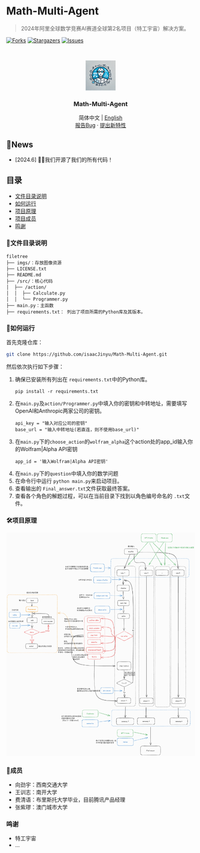 

# Math-Multi-Agent

> 2024年阿里全球数学竞赛AI赛道全球第2名项目（特工宇宙）解决方案。

<!-- PROJECT SHIELDS -->
<!-- [![Contributors][contributors-shield]][contributors-url] -->
[![Forks][forks-shield]][forks-url]
[![Stargazers][stars-shield]][stars-url]
[![Issues][issues-shield]][issues-url]
<!-- [![MIT License][license-shield]][license-url] -->


<!-- PROJECT LOGO -->
<br />

<p align="center">
  <a href="https://github.com/isaacJinyu/Math-Multi-Agent">
    <img src="./imgs/logo.webp" alt="Logo" width="80" height="80">
  </a>

  <h3 align="center">Math-Multi-Agent</h3>
  <p align="center">
    简体中文 | <a href="./readme_en.md" >English</a>
    <br />
    <a href="https://github.com/isaacJinyu/Math-Multi-Agent/issues">报告Bug</a>
    ·
    <a href="https://github.com/isaacJinyu/Math-Multi-Agent/issues">提出新特性</a>
  </p>

</p>

## 🎯News
- [2024.6] 🎉🎉我们开源了我们的所有代码！

## 目录

- [文件目录说明](#🌴文件目录说明)
- [如何运行](#🎨如何运行)
- [项目原理](#🛠项目原理)
- [项目成员](#🤗成员)
- [鸣谢](#鸣谢)

### 🌴文件目录说明 
```
filetree 
├── imgs/：存放图像资源
├── LICENSE.txt
├── README.md
├── /src/：核心代码
│  ├── /action/
│  │  ├── Calculate.py
│  │  └── Programmer.py
├── main.py：主函数
├── requirements.txt： 列出了项目所需的Python库及其版本。
```

### 🎨如何运行 
首先克隆仓库：
```sh
git clone https://github.com/isaacJinyu/Math-Multi-Agent.git
```

然后依次执行如下步骤：
1. 确保已安装所有列出在 `requirements.txt`中的Python库。
   ```
   pip install -r requirements.txt
   ```
2. 在`main.py`及`action/Programmer.py`中填入你的密钥和中转地址，需要填写OpenAI和Anthropic两家公司的密钥。
   ```
   api_key = "输入对应公司的密钥"  
   base_url = "输入中转地址(若直连，则不使用base_url)"
   ```
3. 在`main.py`下的`choose_action`的`wolfram_alpha`这个action处的app_id输入你的Wolfram|Alpha API密钥
   ```
   app_id = '输入Wolfram|Alpha API密钥'
   ```
4. 在`main.py`下的`question`中填入你的数学问题
5. 在命令行中运行 `python main.py`来启动项目。
6. 查看输出的 `Final_answer.txt`文件获取最终答案。
7. 查看各个角色的解题过程，可以在当前目录下找到以角色编号命名的 `.txt`文件。


### 🛠项目原理
<p align="center">
  <img src="./imgs/solve.png" alt="Logo">
</p>

### 🤗成员
- 向劲宇：西南交通大学
- 王训志：南开大学
- 费清语：布里斯托大学毕业，目前腾讯产品经理
- 张紫璆：澳门城市大学

### 鸣谢
- 特工宇宙
- …


<!-- links -->
[your-project-path]:isaacJinyu/Math-Multi-Agent
[contributors-shield]: https://img.shields.io/github/contributors/isaacJinyu/Math-Multi-Agent/graphs.svg?style=flat-square
[contributors-url]: https://github.com/isaacJinyu/Math-Multi-Agent/graphs/contributors
[forks-shield]: https://img.shields.io/github/forks/isaacJinyu/Math-Multi-Agent.svg?style=flat-square
[forks-url]: https://github.com/isaacJinyu/Math-Multi-Agent/network/members
[stars-shield]: https://img.shields.io/github/stars/isaacJinyu/Math-Multi-Agent.svg?style=flat-square
[stars-url]: https://github.com/isaacJinyu/Math-Multi-Agent/stargazers
[issues-shield]: https://img.shields.io/github/issues/isaacJinyu/Math-Multi-Agent.svg?style=flat-square
[issues-url]: https://img.shields.io/github/issues/isaacJinyu/Math-Multi-Agent.svg
[license-shield]: https://img.shields.io/github/license/isaacJinyu/Math-Multi-Agent.svg?style=flat-square
[license-url]: ./LICENSE.txt




